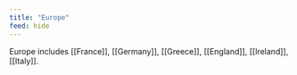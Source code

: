 ```yaml
---
title: "Europe"
feed: hide
---
```


Europe includes [[France]], [[Germany]], [[Greece]], [[England]], [[Ireland]], [[Italy]]. 